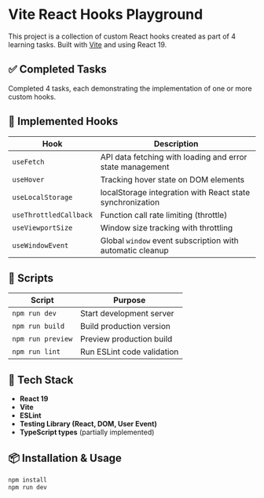 # Vite React Hooks Playground

This project is a collection of custom React hooks created as part of 4 learning tasks. Built with [Vite](https://vitejs.dev/) and using React 19.


## ✅ Completed Tasks

Completed 4 tasks, each demonstrating the implementation of one or more custom hooks.

## 🔧 Implemented Hooks

| Hook | Description |
| --- | ---------- |
| `useFetch` | API data fetching with loading and error state management |
| `useHover` | Tracking hover state on DOM elements |
| `useLocalStorage` | localStorage integration with React state synchronization |
| `useThrottledCallback` | Function call rate limiting (throttle) |
| `useViewportSize` | Window size tracking with throttling |
| `useWindowEvent` | Global `window` event subscription with automatic cleanup |

## 🚀 Scripts

| Script | Purpose |
| ------------- | ------------------------- |
| `npm run dev` | Start development server |
| `npm run build` | Build production version |
| `npm run preview` | Preview production build |
| `npm run lint` | Run ESLint code validation |

## 🧰 Tech Stack

- **React 19**
- **Vite**
- **ESLint**
- **Testing Library (React, DOM, User Event)**
- **TypeScript types** (partially implemented)

## 📦 Installation & Usage

```bash
npm install
npm run dev
